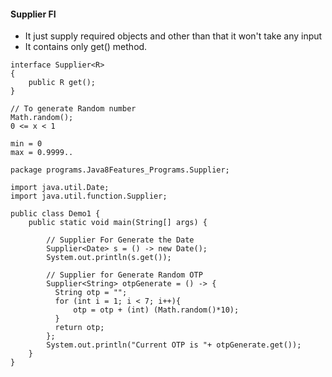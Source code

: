#### Supplier FI
- It just supply required objects and other than that it won't take any input
- It contains only get() method.

```
interface Supplier<R>
{
    public R get();
}
```

```
// To generate Random number
Math.random();
0 <= x < 1

min = 0
max = 0.9999..

```
```
package programs.Java8Features_Programs.Supplier;

import java.util.Date;
import java.util.function.Supplier;

public class Demo1 {
    public static void main(String[] args) {

        // Supplier For Generate the Date
        Supplier<Date> s = () -> new Date();
        System.out.println(s.get());

        // Supplier for Generate Random OTP
        Supplier<String> otpGenerate = () -> {
          String otp = "";
          for (int i = 1; i < 7; i++){
              otp = otp + (int) (Math.random()*10);
          }
          return otp;
        };
        System.out.println("Current OTP is "+ otpGenerate.get());
    }
}
```